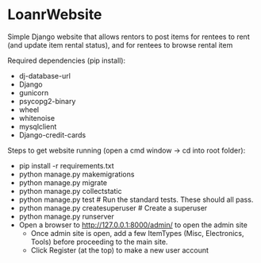 # LoanrWebsite
Simple Django website that allows rentors to post items for rentees to rent (and update item rental status), and for rentees to browse rental item

Required dependencies (pip install):
- dj-database-url
- Django
- gunicorn
- psycopg2-binary
- wheel
- whitenoise
- mysqlclient
- Django-credit-cards


Steps to get website running (open a cmd window -> cd into root folder):
- pip install -r requirements.txt <br>
- python manage.py makemigrations
- python manage.py migrate
- python manage.py collectstatic
- python manage.py test # Run the standard tests. These should all pass.
- python manage.py createsuperuser # Create a superuser
- python manage.py runserver
- Open a browser to http://127.0.0.1:8000/admin/ to open the admin site
  - Once admin site is open, add a few ItemTypes (Misc, Electronics, Tools) before proceeding to the main site.
  - Click Register (at the top) to make a new user account
